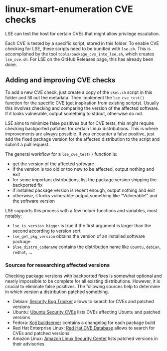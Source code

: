 # linux-smart-enumeration CVE checks

LSE can test the host for certain CVEs that might allow privilege escalation.

Each CVE is tested by a specific script, stored in this folder.
To enable CVE checking for LSE, these scripts need to be bundled with `lse.sh`.
This is accomplished by the tool `tools/package_cvs_into_lse.sh`, which creates `lse_cve.sh`.
For LSE on the GitHub Releases page, this has already been done.


## Adding and improving CVE checks

To add a new CVE check, just create a copy of the `skel.sh` script in this folder and fill out the metadata.
Then implement the `lse_cve_test()` function for the specific CVE (get inspiration from existing scripts).
Usually this involves checking and comparing the version of the affected software.
If it looks vulnerable, output something to stdout, otherwise do not.

LSE aims to minimize false positives but for CVE tests, this might require checking backported patches for certain Linux distributions.
This is where improvements are always possible.
If you encounter a false positive, just add the fixed package version for the affected distribution to the script and submit a pull request.

The general workflow for a `lse_cve_test()` function is:
- get the version of the affected software
- if the version is too old or too new to be affected, output nothing and exit
- for some important distributions, list the package version shipping the backported fix
- if installed package version is recent enough, output nothing and exit
- otherwise, it looks vulnerable: output something like "Vulnerable!" and the software version

LSE supports this process with a few helper functions and variables, most notably:
- `lse_is_version_bigger` is true if the first argument is larger than the second according to version sort
- `lse_get_pkg_version` obtains the version of an installed software package
- `$lse_distro_codename` contains the distribution name like `ubuntu`, `debian`, `redhat`, ...


### Sources for researching affected versions

Checking package versions with backported fixes is somewhat optional and nearly impossible to be complete for all existing distributions.
However, it is crucial to eliminate false positives.
The following sources help to determine in which version a distribution patched something.

- Debian: [Security Bug Tracker](https://security-tracker.debian.org/tracker/) allows to search for CVEs and patched versions
- Ubuntu: [Ubuntu Security CVEs](https://ubuntu.com/security/cves) lists CVEs affecting Ubuntu and patched versions
- Fedora: [Koji buildserver](https://koji.fedoraproject.org/koji/) contains a changelog for each package build
- Red Hat Enterprise Linux: [Red Hat CVE Database](https://access.redhat.com/security/security-updates/#/cve) allows to search for CVEs and patched versions
- Amazon Linux: [Amazon Linux Security Center](https://alas.aws.amazon.com/) lists patched versions in their advisories
